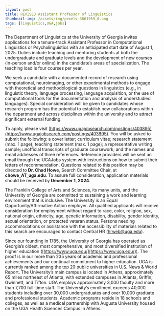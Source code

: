 ```yaml
---
layout: post
title: REVISED Assistant Professor of Linguistics
thumbnail-img: /assets/img/pexels-3861959_0.png
tags: [linguistics,UGA,jobs]
---
```


The Department of Linguistics at the University of Georgia invites applications for a tenure-track Assistant Professor in Computational Linguistics or Psycholinguistics with an anticipated start date of August 1, 2025. Duties include teaching and mentoring students at both the undergraduate and graduate levels and the development of new courses (in-person and/or online) in the candidate’s areas of specialization. The teaching load is four courses per year. 

We seek a candidate with a documented record of research using computational, neuroimaging, or other experimental methods to engage with theoretical and methodological questions in linguistics (e.g., in linguistic theory, language processing, language acquisition, or the use of computational tools for the documentation and analysis of understudied languages). Special consideration will be given to candidates whose research program has the potential to establish new collaborations within the department and across disciplines within the university and to attract significant external funding.

To apply, please visit [https://www.ugajobsearch.com/postings/403895](https://www.ugajobsearch.com/postings/403895). You will be asked to submit the following: a cover letter; curriculum vitae; research statement (max. 1 page); teaching statement (max. 1 page); a representative writing sample; unofficial transcripts of graduate coursework; and the names and email addresses of three references. Reference providers will be sent an email through the UGAJobs system with instructions on how to submit their letters of recommendation. Questions related to this position may be directed to **Dr. Chad Howe**, Search Committee Chair, at **chowe_AT_uga.edu**. To assure full consideration, application materials should be received by **December 1, 2024**.

The Franklin College of Arts and Sciences, its many units, and the University of Georgia are committed to sustaining a work and learning environment that is inclusive. The University is an Equal Opportunity/Affirmative Action employer. All qualified applicants will receive consideration for employment without regard to race, color, religion, sex, national origin, ethnicity, age, genetic information, disability, gender identity, sexual orientation, or protected veteran status. Persons needing accommodations or assistance with the accessibility of materials related to this search are encouraged to contact Central HR (hrweb@uga.edu).

Since our founding in 1785, the University of Georgia has operated as Georgia’s oldest, most comprehensive, and most diversified institution of higher education ([https://www.uga.edu/](https://www.uga.edu/)). The proof is in our more than 235 years of academic and professional achievements and our continual commitment to higher education. UGA is currently ranked among the top 20 public universities in U.S. News & World Report. The University’s main campus is located in Athens, approximately 65 miles northeast of Atlanta, with extended campuses in Atlanta, Griffin, Gwinnett, and Tifton. UGA employs approximately 3,000 faculty and more than 7,700 full-time staff. The University’s enrollment exceeds 40,000 students including over 30,000 undergraduates and over 10,000 graduate and professional students. Academic programs reside in 18 schools and colleges, as well as a medical partnership with Augusta University housed on the UGA Health Sciences Campus in Athens.
